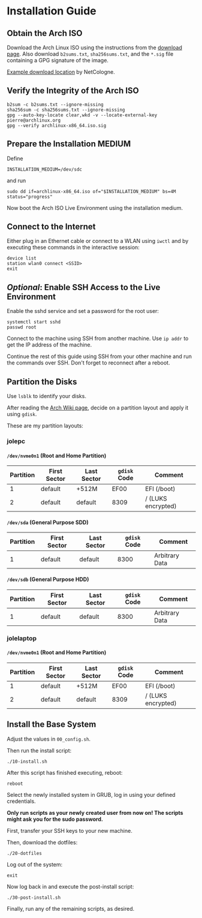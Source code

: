 # Installation Guide

## Obtain the Arch ISO

Download the Arch Linux ISO using the instructions from the [download page](https://archlinux.org/download/).
Also download `b2sums.txt`, `sha256sums.txt`, and the `*.sig` file containing a GPG signature of the image.

[Example download location](https://mirror.netcologne.de/archlinux/iso/latest/) by NetCologne.

## Verify the Integrity of the Arch ISO

```shell
b2sum -c b2sums.txt --ignore-missing
sha256sum -c sha256sums.txt --ignore-missing
gpg --auto-key-locate clear,wkd -v --locate-external-key pierre@archlinux.org
gpg --verify archlinux-x86_64.iso.sig
```

## Prepare the Installation MEDIUM

Define

```shell
INSTALLATION_MEDIUM=/dev/sdc
```

and run

```shell
sudo dd if=archlinux-x86_64.iso of="$INSTALLATION_MEDIUM" bs=4M status="progress"
```

Now boot the Arch ISO Live Environment using the installation medium.

## Connect to the Internet

Either plug in an Ethernet cable or connect to a WLAN using `iwctl` and by executing these commands in the interactive session:

```shell
device list
station wlan0 connect <SSID>
exit
```

## _Optional_: Enable SSH Access to the Live Environment

Enable the sshd service and set a password for the root user:

```shell
systemctl start sshd
passwd root
```

Connect to the machine using SSH from another machine. Use `ip addr` to get the IP address of the machine.

Continue the rest of this guide using SSH from your other machine and run the commands over SSH.
Don't forget to reconnect after a reboot.

## Partition the Disks

Use `lsblk` to identify your disks.

After reading the [Arch Wiki page](https://wiki.archlinux.org/title/Partitioning), decide on a partition layout and apply it using `gdisk`.

These are my partition layouts:

### jolepc

#### `/dev/nvme0n1` (Root and Home Partition)

| Partition | First Sector | Last Sector | `gdisk` Code | Comment            |
| --------- | ------------ | ----------- | ------------ | ------------------ |
| 1         | default      | +512M       | EF00         | EFI (/boot)        |
| 2         | default      | default     | 8309         | / (LUKS encrypted) |

#### `/dev/sda` (General Purpose SDD)

| Partition | First Sector | Last Sector | `gdisk` Code | Comment        |
| --------- | ------------ | ----------- | ------------ | -------------- |
| 1         | default      | default     | 8300         | Arbitrary Data |

#### `/dev/sdb` (General Purpose HDD)

| Partition | First Sector | Last Sector | `gdisk` Code | Comment        |
| --------- | ------------ | ----------- | ------------ | -------------- |
| 1         | default      | default     | 8300         | Arbitrary Data |

### jolelaptop

#### `/dev/nvme0n1` (Root and Home Partition)

| Partition | First Sector | Last Sector | `gdisk` Code | Comment            |
| --------- | ------------ | ----------- | ------------ | ------------------ |
| 1         | default      | +512M       | EF00         | EFI (/boot)        |
| 2         | default      | default     | 8309         | / (LUKS encrypted) |

## Install the Base System

Adjust the values in `00_config.sh`.

Then run the install script:

```shell
./10-install.sh
```

After this script has finished executing, reboot:

```shell
reboot
```

Select the newly installed system in GRUB, log in using your defined credentials.

**Only run scripts as your newly created user from now on! The scripts might ask you for the sudo password.**

First, transfer your SSH keys to your new machine.

Then, download the dotfiles:

```shell
./20-dotfiles
```

Log out of the system:

```shell
exit
```

Now log back in and execute the post-install script:

```shell
./30-post-install.sh
```

Finally, run any of the remaining scripts, as desired.
